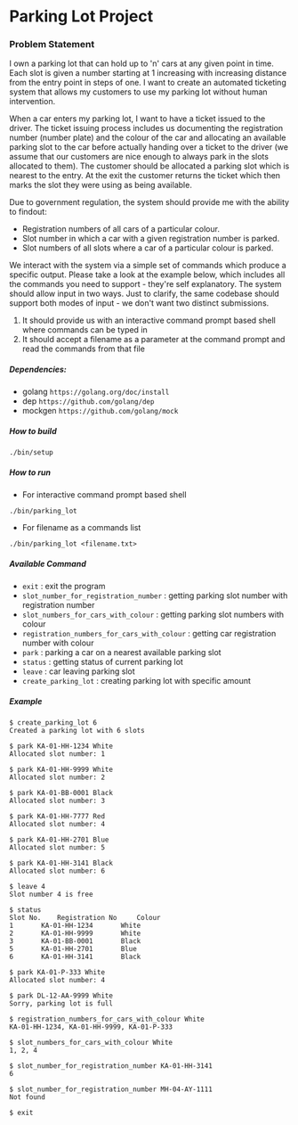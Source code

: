 # Parking Lot Project

### Problem Statement
I own a parking lot that can hold up to 'n' cars at any given point in time. Each slot is
given a number starting at 1 increasing with increasing distance from the entry point
in steps of one. I want to create an automated ticketing system that allows my
customers to use my parking lot without human intervention.

When a car enters my parking lot, I want to have a ticket issued to the driver. The
ticket issuing process includes us documenting the registration number (number
plate) and the colour of the car and allocating an available parking slot to the car
before actually handing over a ticket to the driver (we assume that our customers are
nice enough to always park in the slots allocated to them). The customer should be
allocated a parking slot which is nearest to the entry. At the exit the customer returns
the ticket which then marks the slot they were using as being available.

Due to government regulation, the system should provide me with the ability to findout:
- Registration numbers of all cars of a particular colour.
- Slot number in which a car with a given registration number is parked.
- Slot numbers of all slots where a car of a particular colour is parked.

We interact with the system via a simple set of commands which produce a specific
output. Please take a look at the example below, which includes all the commands
you need to support - they're self explanatory. The system should allow input in two
ways. Just to clarify, the same codebase should support both modes of input - we
don't want two distinct submissions.

1) It should provide us with an interactive command prompt based shell where
commands can be typed in
2) It should accept a filename as a parameter at the command prompt and read the
commands from that file

##### Dependencies:
 - golang `https://golang.org/doc/install`
 - dep `https://github.com/golang/dep`
 - mockgen `https://github.com/golang/mock`

##### How to build
```
./bin/setup
```

##### How to run
- For interactive command prompt based shell
```
./bin/parking_lot
```

- For filename as a commands list
```
./bin/parking_lot <filename.txt>
```

##### Available Command
- `exit` : exit the program 
- `slot_number_for_registration_number` : getting parking slot number with registration number
- `slot_numbers_for_cars_with_colour` : getting parking slot numbers with colour
- `registration_numbers_for_cars_with_colour` : getting car registration number with colour
- `park` : parking a car on a nearest available parking slot
- `status` : getting status of current parking lot
- `leave` : car leaving parking slot
- `create_parking_lot` : creating parking lot with specific amount

##### Example
```
$ create_parking_lot 6
Created a parking lot with 6 slots

$ park KA-01-HH-1234 White
Allocated slot number: 1

$ park KA-01-HH-9999 White
Allocated slot number: 2

$ park KA-01-BB-0001 Black
Allocated slot number: 3

$ park KA-01-HH-7777 Red
Allocated slot number: 4

$ park KA-01-HH-2701 Blue
Allocated slot number: 5

$ park KA-01-HH-3141 Black
Allocated slot number: 6

$ leave 4
Slot number 4 is free

$ status
Slot No.	Registration No		Colour
1		KA-01-HH-1234		White
2		KA-01-HH-9999		White
3		KA-01-BB-0001		Black
5		KA-01-HH-2701		Blue
6		KA-01-HH-3141		Black

$ park KA-01-P-333 White
Allocated slot number: 4

$ park DL-12-AA-9999 White
Sorry, parking lot is full

$ registration_numbers_for_cars_with_colour White
KA-01-HH-1234, KA-01-HH-9999, KA-01-P-333

$ slot_numbers_for_cars_with_colour White
1, 2, 4

$ slot_number_for_registration_number KA-01-HH-3141
6

$ slot_number_for_registration_number MH-04-AY-1111
Not found

$ exit
```
